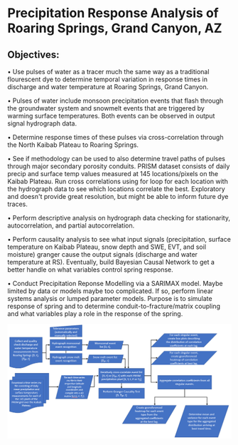 # Precipitation Response Analysis of Roaring Springs, Grand Canyon, AZ

## Objectives:

•	Use pulses of water as a tracer much the same way as a traditional flourescent dye to determine temporal variation in response times in discharge and water temperature at Roaring Springs, Grand Canyon.

•	Pulses of water include monsoon precipitation events that flash through the groundwater system and snowmelt events that are triggered by warming surface temperatures.  Both events can be observed in output signal hydrograph data.

•	Determine response times of these pulses via cross-correlation through the North Kaibab Plateau to Roaring Springs.

•	See if methodology can be used to also determine travel paths of pulses through major secondary porosity conduits. PRISM dataset consists of daily precip and surface temp values measured at 145 locations/pixels on the Kaibab Plateau. Run cross correlations using for loop for each location with the hydrograph data to see which locations correlate the best. Exploratory and doesn't provide great resolution, but might be able to inform future dye traces.

•	Perform descriptive analysis on hydrograph data checking for stationarity, autocorrelation, and partial autocorrelation.

•	Perform causality analysis to see what input signals (precipitation, surface temperature on Kaibab Plateau, snow depth and SWE, EVT, and soil moisture) granger cause the output signals (discharge and water temperature at RS).  Eventually, build Bayesian Causal Network to get a better handle on what variables control spring response. 

•	Conduct Precipitation Reponse Modelling via a SARIMAX model. Maybe limited by data or models maybe too complicated. If so, perform linear systems analysis or lumped parameter models. Purpose is to simulate response of spring and to determine conduit-to-fracture/matrix coupling and what variables play a role in the response of the spring.

![Work Flow of Analysis](/workflow.png)
